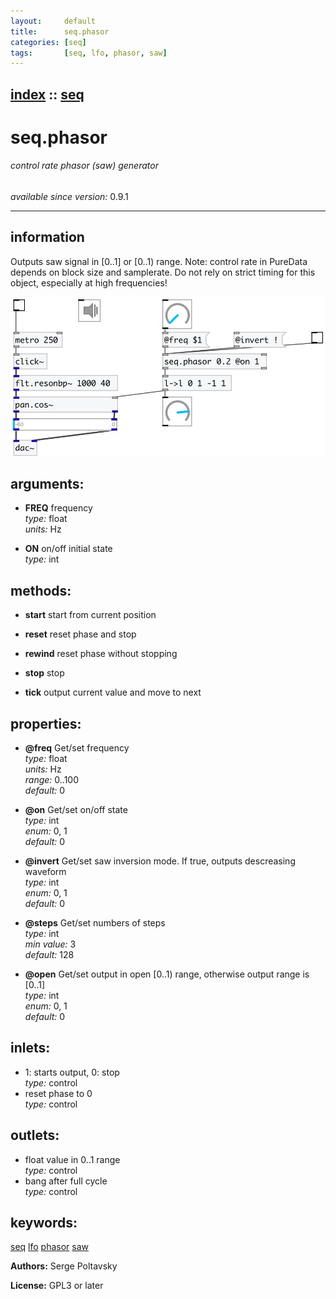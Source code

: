 ```yaml
---
layout:     default
title:      seq.phasor
categories: [seq]
tags:       [seq, lfo, phasor, saw]
---
```

[index](index.html) :: [seq](category_seq.html)
---

# seq.phasor

###### control rate phasor (saw) generator

*available since version:* 0.9.1

---


## information
Outputs saw signal in [0..1] or [0..1) range. Note: control rate in PureData depends on block size and samplerate. Do not rely on strict timing for this object, especially at high frequencies!


[![example](../examples/img/seq.phasor.jpg)](../examples/pd/seq.phasor.pd)



## arguments:

* **FREQ**
frequency<br>
_type:_ float<br>
_units:_ Hz<br>

* **ON**
on/off initial state<br>
_type:_ int<br>



## methods:

* **start**
start from current position<br>

* **reset**
reset phase and stop<br>

* **rewind**
reset phase without stopping<br>

* **stop**
stop<br>

* **tick**
output current value and move to next<br>




## properties:

* **@freq** 
Get/set frequency<br>
_type:_ float<br>
_units:_ Hz<br>
_range:_ 0..100<br>
_default:_ 0<br>

* **@on** 
Get/set on/off state<br>
_type:_ int<br>
_enum:_ 0, 1<br>
_default:_ 0<br>

* **@invert** 
Get/set saw inversion mode. If true, outputs descreasing waveform<br>
_type:_ int<br>
_enum:_ 0, 1<br>
_default:_ 0<br>

* **@steps** 
Get/set numbers of steps<br>
_type:_ int<br>
_min value:_ 3<br>
_default:_ 128<br>

* **@open** 
Get/set output in open [0..1) range, otherwise output range is [0..1]<br>
_type:_ int<br>
_enum:_ 0, 1<br>
_default:_ 0<br>



## inlets:

* 1: starts output, 0: stop<br>
_type:_ control
* reset phase to 0<br>
_type:_ control



## outlets:

* float value in 0..1 range<br>
_type:_ control
* bang after full cycle<br>
_type:_ control



## keywords:

[seq](keywords/seq.html)
[lfo](keywords/lfo.html)
[phasor](keywords/phasor.html)
[saw](keywords/saw.html)






**Authors:** Serge Poltavsky




**License:** GPL3 or later





